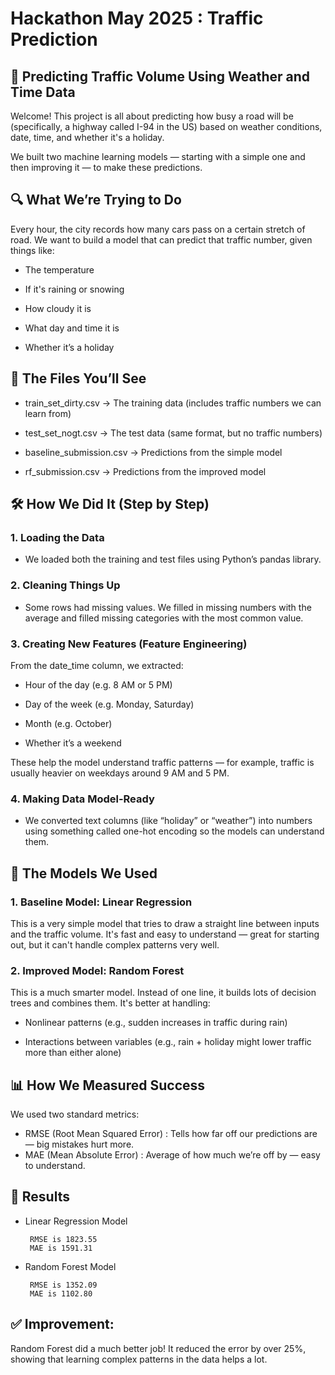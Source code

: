 # Hackathon May 2025 : Traffic Prediction 

<h2>🚗 Predicting Traffic Volume Using Weather and Time Data</h2>

Welcome! This project is all about predicting how busy a road will be (specifically, a highway called I-94 in the US) based on weather conditions, date, time, and whether it's a holiday.

We built two machine learning models — starting with a simple one and then improving it — to make these predictions.

<h2>🔍 What We’re Trying to Do</h2>

Every hour, the city records how many cars pass on a certain stretch of road. We want to build a model that can predict that traffic number, given things like:

- The temperature

- If it's raining or snowing

- How cloudy it is

- What day and time it is

- Whether it’s a holiday

<h2>📁 The Files You’ll See </h2>

- train_set_dirty.csv → The training data (includes traffic numbers we can learn from)

- test_set_nogt.csv → The test data (same format, but no traffic numbers)

- baseline_submission.csv → Predictions from the simple model

- rf_submission.csv → Predictions from the improved model

<h2>🛠️ How We Did It (Step by Step)</h2>

<h3>1. Loading the Data</h3>

- We loaded both the training and test files using Python’s pandas library.

<h3>2. Cleaning Things Up</h3>

- Some rows had missing values. We filled in missing numbers with the average and filled missing categories with the most common value.

<h3>3. Creating New Features (Feature Engineering)</h3>

From the date_time column, we extracted:

- Hour of the day (e.g. 8 AM or 5 PM)

- Day of the week (e.g. Monday, Saturday)

- Month (e.g. October)

- Whether it’s a weekend

These help the model understand traffic patterns — for example, traffic is usually heavier on weekdays around 9 AM and 5 PM.

<h3>4. Making Data Model-Ready</h3>

- We converted text columns (like “holiday” or “weather”) into numbers using something called one-hot encoding so the models can understand them.

<h2>🤖 The Models We Used</h2>

<h3> 1. Baseline Model: Linear Regression</h3>

This is a very simple model that tries to draw a straight line between inputs and the traffic volume. It's fast and easy to understand — great for starting out, but it can't handle complex patterns very well.

<h3>2. Improved Model: Random Forest</h3>

This is a much smarter model. Instead of one line, it builds lots of decision trees and combines them. It's better at handling:

- Nonlinear patterns (e.g., sudden increases in traffic during rain)

- Interactions between variables (e.g., rain + holiday might lower traffic more than either alone)

<h2>📊 How We Measured Success</h2>

We used two standard metrics:

- RMSE (Root Mean Squared Error) :	Tells how far off our predictions are — big mistakes hurt more.
- MAE (Mean Absolute Error) :	Average of how much we’re off by — easy to understand.

<h2>🏁 Results</h2>

- Linear Regression Model
  
       RMSE is 1823.55	
       MAE is 1591.31

- Random Forest Model

       RMSE is 1352.09
       MAE is 1102.80

<h2>✅ Improvement: </h2>

Random Forest did a much better job! It reduced the error by over 25%, showing that learning complex patterns in the data helps a lot.
